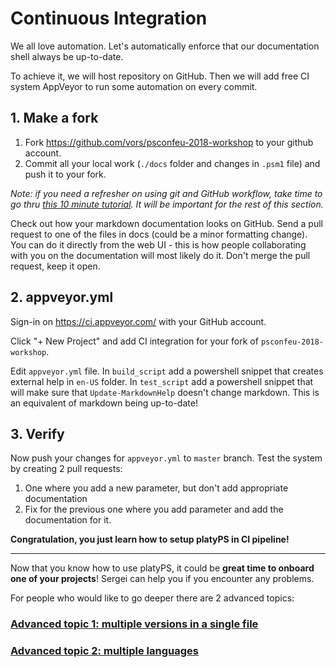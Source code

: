 # Continuous Integration

We all love automation.
Let's automatically enforce that our documentation shell always be up-to-date.

To achieve it, we will host repository on GitHub.
Then we will add free CI system AppVeyor to run some automation on every commit.

## 1. Make a fork

1. Fork https://github.com/vors/psconfeu-2018-workshop to your github account.
2. Commit all your local work (`./docs` folder and changes in `.psm1` file) and push it to your fork.

*Note: if you need a refresher on using git and GitHub workflow, take time to go thru [this 10 minute tutorial](https://guides.github.com/activities/hello-world/). It will be important for the rest of this section.*

Check out how your markdown documentation looks on GitHub.
Send a pull request to one of the files in docs (could be a minor formatting change).
You can do it directly from the web UI - this is how people collaborating with you on the documentation will most likely do it.
Don't merge the pull request, keep it open.

## 2. appveyor.yml

Sign-in on https://ci.appveyor.com/ with your GitHub account.

Click "+ New Project" and add CI integration for your fork of `psconfeu-2018-workshop`.

Edit `appveyor.yml` file.
In `build_script` add a powershell snippet that creates external help in `en-US` folder.
In `test_script` add a powershell snippet that will make sure that `Update-MarkdownHelp` doesn't change markdown.
This is an equivalent of markdown being up-to-date!

## 3. Verify

Now push your changes for `appveyor.yml` to `master` branch.
Test the system by creating 2 pull requests:

1. One where you add a new parameter, but don't add appropriate documentation
2. Fix for the previous one where you add parameter and add the documentation for it.

**Congratulation, you just learn how to setup platyPS in CI pipeline!**

--------------------

Now that you know how to use platyPS, it could be **great time to onboard one of your projects**!
Sergei can help you if you encounter any problems.

For people who would like to go deeper there are 2 advanced topics:

### [Advanced topic 1: multiple versions in a single file](05-ApplicableTags.md)

### [Advanced topic 2: multiple languages](06-Localization.md)
